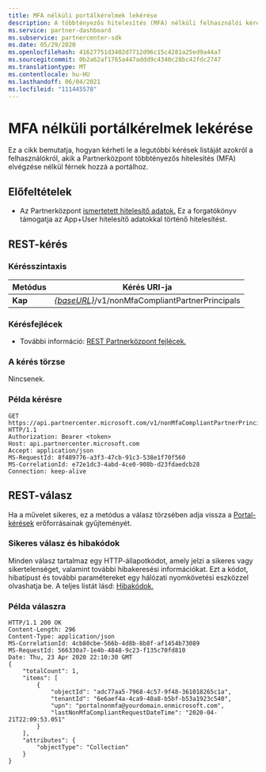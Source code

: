 ```yaml
---
title: MFA nélküli portálkérelmek lekérése
description: A többtényezős hitelesítés (MFA) nélküli felhasználói kérelmek listájának lekérése a partneri REST API.
ms.service: partner-dashboard
ms.subservice: partnercenter-sdk
ms.date: 05/29/2020
ms.openlocfilehash: 41627751d3402d7712d96c15c4281a25ed9a44a7
ms.sourcegitcommit: 0b2a62af1765a447addd9c4340c28bc42fdc2747
ms.translationtype: MT
ms.contentlocale: hu-HU
ms.lasthandoff: 06/04/2021
ms.locfileid: "111445578"
---
```

# <a name="get-portal-requests-without-mfa"></a>MFA nélküli portálkérelmek lekérése

Ez a cikk bemutatja, hogyan kérheti le a legutóbbi kérések listáját azokról a felhasználókról, akik a Partnerközpont többtényezős hitelesítés (MFA) elvégzése nélkül férnek hozzá a portálhoz.

## <a name="prerequisites"></a>Előfeltételek

- Az Partnerközpont [ismertetett hitelesítő adatok.](partner-center-authentication.md) Ez a forgatókönyv támogatja az App+User hitelesítő adatokkal történő hitelesítést.

## <a name="rest-request"></a>REST-kérés

### <a name="request-syntax"></a>Kérésszintaxis

| Metódus  | Kérés URI-ja                                                  |
|---------|--------------------------------------------------------------|
| **Kap** | [*{baseURL}*](partner-center-rest-urls.md)/v1/nonMfaCompliantPartnerPrincipals |

### <a name="request-headers"></a>Kérésfejlécek

- További információ: [REST Partnerközpont fejlécek.](headers.md)

### <a name="request-body"></a>A kérés törzse

Nincsenek.

### <a name="request-example"></a>Példa kérésre

```http
GET https://api.partnercenter.microsoft.com/v1/nonMfaCompliantPartnerPrincipals HTTP/1.1
Authorization: Bearer <token>
Host: api.partnercenter.microsoft.com
Accept: application/json
MS-RequestId: 8f489776-a3f3-47cb-91c3-538e1f70f560
MS-CorrelationId: e72e1dc3-4abd-4ce0-908b-d23fdaedcb28
Connection: keep-alive

```

## <a name="rest-response"></a>REST-válasz

Ha a művelet sikeres, ez a metódus a válasz törzsében adja vissza a [Portal-kérések](mfa-resources.md#portal-request-without-mfa) erőforrásainak gyűjteményét.

### <a name="response-success-and-error-codes"></a>Sikeres válasz és hibakódok

Minden válasz tartalmaz egy HTTP-állapotkódot, amely jelzi a sikeres vagy sikertelenséget, valamint további hibakeresési információkat. Ezt a kódot, hibatípust és további paramétereket egy hálózati nyomkövetési eszközzel olvashatja be. A teljes listát lásd: [Hibakódok.](error-codes.md)

### <a name="response-example"></a>Példa válaszra

``` http
HTTP/1.1 200 OK
Content-Length: 296
Content-Type: application/json
MS-CorrelationId: 4cb80cbe-566b-4d8b-8b8f-af1454b73089
MS-RequestId: 566330a7-1e4b-4848-9c23-f135c70fd810
Date: Thu, 23 Apr 2020 22:10:30 GMT
{
    "totalCount": 1,
    "items": [
        {
            "objectId": "adc77aa5-7968-4c57-9f48-361018265c1a",
            "tenantId": "6e6aef4a-4ca9-40a8-b5bf-b53a1923c540",
            "upn": "portalnonmfa@yourdomain.onmicrosoft.com",
            "lastNonMfaCompliantRequestDateTime": "2020-04-21T22:09:53.051"
        }
    ],
    "attributes": {
        "objectType": "Collection"
    }
}
```
